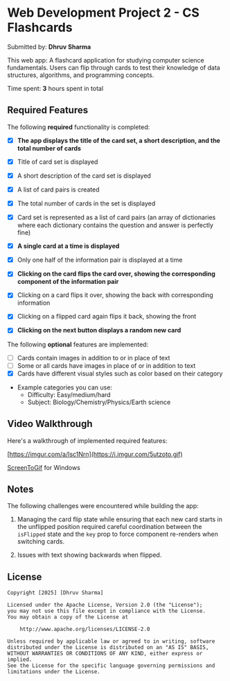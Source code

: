 # Web Development Project 2 - CS Flashcards

Submitted by: **Dhruv Sharma**

This web app: A flashcard application for studying computer science fundamentals. Users can flip through cards to test their knowledge of data structures, algorithms, and programming concepts.

Time spent: **3** hours spent in total

## Required Features

The following **required** functionality is completed:

  - [x] **The app displays the title of the card set, a short description, and the total number of cards**
  - [x] Title of card set is displayed 
  - [x] A short description of the card set is displayed 
  - [x] A list of card pairs is created
  - [x] The total number of cards in the set is displayed 
  - [x] Card set is represented as a list of card pairs (an array of dictionaries where each dictionary contains the question and answer is perfectly fine)
  - [x] **A single card at a time is displayed**
  - [x] Only one half of the information pair is displayed at a time
  - [x] **Clicking on the card flips the card over, showing the corresponding component of the information pair**
  - [x] Clicking on a card flips it over, showing the back with corresponding information 
  - [x] Clicking on a flipped card again flips it back, showing the front
  - [x] **Clicking on the next button displays a random new card**


The following **optional** features are implemented:

  - [ ] Cards contain images in addition to or in place of text
  - [ ] Some or all cards have images in place of or in addition to text
  - [x] Cards have different visual styles such as color based on their category
  - Example categories you can use:
    - Difficulty: Easy/medium/hard
    - Subject: Biology/Chemistry/Physics/Earth science

## Video Walkthrough

Here's a walkthrough of implemented required features:

[https://imgur.com/a/Isc1Nrn](https://i.imgur.com/5utzoto.gif)

[ScreenToGif](https://www.screentogif.com/) for Windows

## Notes

The following challenges were encountered while building the app:

1. Managing the card flip state while ensuring that each new card starts in the unflipped position required careful coordination between the `isFlipped` state and the `key` prop to force component re-renders when switching cards.

2. Issues with text showing backwards when flipped.


## License

    Copyright [2025] [Dhruv Sharma]

    Licensed under the Apache License, Version 2.0 (the "License");
    you may not use this file except in compliance with the License.
    You may obtain a copy of the License at

        http://www.apache.org/licenses/LICENSE-2.0

    Unless required by applicable law or agreed to in writing, software
    distributed under the License is distributed on an "AS IS" BASIS,
    WITHOUT WARRANTIES OR CONDITIONS OF ANY KIND, either express or implied.
    See the License for the specific language governing permissions and
    limitations under the License.
